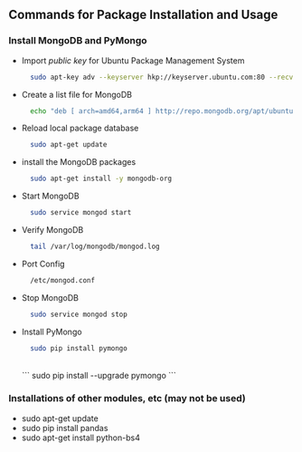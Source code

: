 ## Commands for Package Installation and Usage

### Install MongoDB and PyMongo
- Import *public key* for Ubuntu Package Management System   
  ```sh
    sudo apt-key adv --keyserver hkp://keyserver.ubuntu.com:80 --recv 0C49F3730359A14518585931BC711F9BA15703C6
  ```
- Create a list file for MongoDB   
  ```sh
    echo "deb [ arch=amd64,arm64 ] http://repo.mongodb.org/apt/ubuntu xenial/mongodb-org/3.4 multiverse" | sudo tee /etc/apt/sources.list.d/mongodb-org-3.4.list
  ```
- Reload local package database   
  ```sh
    sudo apt-get update
  ```
- install the MongoDB packages   
  ```sh
    sudo apt-get install -y mongodb-org
  ```
- Start MongoDB   
  ```sh
    sudo service mongod start
  ```
- Verify MongoDB   
  ```sh
    tail /var/log/mongodb/mongod.log
  ```
- Port Config   
  ```sh
    /etc/mongod.conf
  ```
- Stop MongoDB   
  ```sh
    sudo service mongod stop
  ```
- Install PyMongo   
  ```sh
    sudo pip install pymongo
  ```
  <br />
  ```  
    sudo pip install --upgrade pymongo
  ```

### Installations of other modules, etc (may not be used)
- sudo apt-get update
- sudo pip install pandas
- sudo apt-get install python-bs4